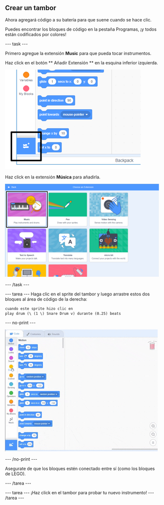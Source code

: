 ## Crear un tambor

Ahora agregará código a su batería para que suene cuando se hace clic.

Puedes encontrar los bloques de código en la pestaña Programas, ¡y todos están codificados por colores!

\--- task \---

Primero agregue la extensión **Music** para que pueda tocar instrumentos.

Haz click en el botón ** Añadir Extensión ** en la esquina inferior izquierda.

![botón añadir extensión marcado](images/add-extension-annotated.png)

Haz click en la extensión **Música** para añadirla.

![extensión de música resaltada](images/click-music-annotated.png)

\--- /task \---

\--- tarea \--- Haga clic en el sprite del tambor y luego arrastre estos dos bloques al área de código de la derecha:

```blocks3
cuando este sprite hizo clic en
play drum (\ (1 \) Snare Drum v) durante (0.25) beats
```

\--- no-print \---

![screenshot](images/connect-block.gif)

\--- /no-print \---

Asegurate de que los bloques estén conectado entre sí (como los bloques de LEGO).

\--- /tarea \---

\--- tarea \--- ¡Haz click en el tambor para probar tu nuevo instrumento! \--- /tarea \---